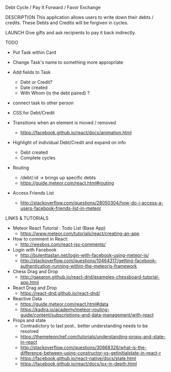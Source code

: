 
Debt Cycle / Pay It Forward / Favor Exchange


DESCRIPTION
This application allows users to write down their debts / credits. These Debts
and Credits will be forgiven in cycles.


LAUNCH
Give gifts and ask recipients to pay it back indirectly.




TODO
 - Put Task within Card
 - Change Task's name to something more appropriate
 - Add fields to Task
   - Debt or Credit?
   - Date created
   - With Whom (is the debt paired) ?
 - connect task to other person
 - CSS for Debt/Credit

 - Transitions when an element is moved / removed
   - https://facebook.github.io/react/docs/animation.html
 - Highlight of individual Debt/Credit and expand on info
   - Debt created
   - Complete cycles
 - Routing
   - /debt/:id -> brings up specific debts
   - https://guide.meteor.com/react.html#routing



 - Access Friends List
   - http://stackoverflow.com/questions/28050304/how-do-i-access-a-users-facebook-friends-list-in-meteor



LINKS & TUTORIALS
  - Meteor React Tutorial : Todo List (Base App)
    - https://www.meteor.com/tutorials/react/creating-an-app
  - How to comment in React:
    - http://wesbos.com/react-jsx-comments/
  - Login with Facebook
    - http://bulenttastan.net/login-with-facebook-using-meteor-js/
    - http://stackoverflow.com/questions/10464317/getting-facebook-authentication-running-within-the-meteorjs-framework
  - Chess Drag and Drop
    - http://gaearon.github.io/react-dnd/examples-chessboard-tutorial-app.html
  - React Drag and Drop
    - https://react-dnd.github.io/react-dnd/
  - Reactive Data
    - https://guide.meteor.com/react.html#data
    - https://kadira.io/academy/meteor-routing-guide/content/subscriptions-and-data-management/with-react
  - Props and state
    - Contradictory to last post.. better understanding needs to be resolved
    - https://themeteorchef.com/tutorials/understanding-props-and-state-in-react
    - http://stackoverflow.com/questions/30668326/what-is-the-difference-between-using-constructor-vs-getinitialstate-in-react-r
    - https://facebook.github.io/react-native/docs/state.html
    - https://facebook.github.io/react/docs/jsx-in-depth.html
